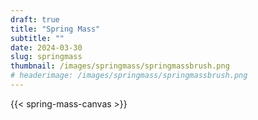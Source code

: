 ```yaml
---
draft: true
title: "Spring Mass"
subtitle: ""
date: 2024-03-30
slug: springmass
thumbnail: /images/springmass/springmassbrush.png
# headerimage: /images/springmass/springmassbrush.png
---
```



{{< spring-mass-canvas >}}

